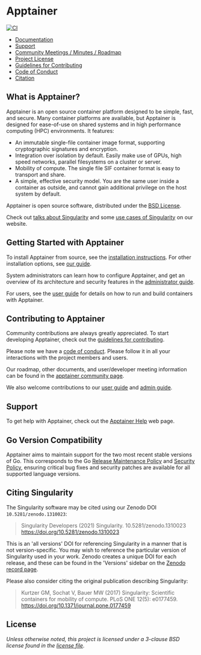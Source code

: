 # Apptainer

[![CI](https://github.com/apptainer/apptainer/actions/workflows/ci.yml/badge.svg)](https://github.com/apptainer/apptainer/actions/workflows/ci.yml)

- [Documentation](https://singularity.hpcng.org/docs/)
- [Support](#support)
- [Community Meetings / Minutes / Roadmap](https://drive.google.com/drive/u/0/folders/1npfBhIDxqeJIUHZ0tMeuHPvc_iB4T2B6)
- [Project License](LICENSE.md)
- [Guidelines for Contributing](CONTRIBUTING.md)
- [Code of Conduct](CODE_OF_CONDUCT.md)
- [Citation](#citing-singularity)

## What is Apptainer?

Apptainer is an open source container platform designed to be simple, fast,
and secure. Many container platforms are available, but Apptainer is designed
for ease-of-use on shared systems and in high performance computing (HPC)
environments. It features:

- An immutable single-file container image format, supporting cryptographic
  signatures and encryption.
- Integration over isolation by default. Easily make use of GPUs, high speed
  networks, parallel filesystems on a cluster or server.
- Mobility of compute. The single file SIF container format is easy to transport
  and share.
- A simple, effective security model. You are the same user inside a container
  as outside, and cannot gain additional privilege on the host system by
  default.

Apptainer is open source software, distributed under the [BSD License](LICENSE.md).

Check out [talks about Singularity](https://singularity.hpcng.org/talks)
and some [use cases of Singularity](https://singularity.hpcng.org/usecases)
on our website.

## Getting Started with Apptainer

To install Apptainer from source, see the [installation
instructions](INSTALL.md). For other installation options, see [our
guide](https://singularity.hpcng.org/admin-docs/master/installation.html).

System administrators can learn how to configure Apptainer, and get an
overview of its architecture and security features in the [administrator
guide](https://singularity.hpcng.org/admin-docs/master/).

For users, see the [user guide](https://singularity.hpcng.org/user-docs/master/)
for details on how to run and build containers with Apptainer.

## Contributing to Apptainer

Community contributions are always greatly appreciated. To start developing
Apptainer, check out the [guidelines for contributing](CONTRIBUTING.md).

Please note we have a [code of conduct](CODE_OF_CONDUCT.md). Please follow it in
all your interactions with the project members and users.

Our roadmap, other documents, and user/developer meeting information can be
found in the [apptainer community page](https://singularity.hpcng.org/help).

We also welcome contributions to our [user
guide](https://github.com/apptainer/apptainer-userdocs) and [admin
guide](https://github.com/apptainer/apptainer-admindocs).

## Support

To get help with Apptainer, check out the [Apptainer
Help](https://singularity.hpcng.org/help) web page.

## Go Version Compatibility

Apptainer aims to maintain support for the two most recent stable versions
of Go. This corresponds to the Go
[Release Maintenance
Policy](https://github.com/golang/go/wiki/Go-Release-Cycle#release-maintenance)
and [Security Policy](https://golang.org/security),
ensuring critical bug fixes and security patches are available for all
supported language versions.

## Citing Singularity

The Singularity software may be cited using our Zenodo DOI `10.5281/zenodo.1310023`:

> Singularity Developers (2021) Singularity. 10.5281/zenodo.1310023
> <https://doi.org/10.5281/zenodo.1310023>

This is an 'all versions' DOI for referencing Singularity in a manner that is
not version-specific. You may wish to reference the particular version of
Singularity used in your work. Zenodo creates a unique DOI for each release,
and these can be found in the 'Versions' sidebar on the [Zenodo record page](https://doi.org/10.5281/zenodo.1310023).

Please also consider citing the original publication describing Singularity:

> Kurtzer GM, Sochat V, Bauer MW (2017) Singularity: Scientific containers for
> mobility of compute. PLoS ONE 12(5): e0177459.
> <https://doi.org/10.1371/journal.pone.0177459>

## License

_Unless otherwise noted, this project is licensed under a 3-clause BSD license
found in the [license file](LICENSE.md)._
